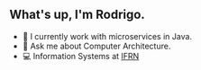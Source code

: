 
## What's up, I'm Rodrigo.


- 🔭 I currently work with microservices in Java.
- 💬 Ask me about Computer Architecture.
- 💻 Information Systems at [IFRN](https://portal.ifrn.edu.br/)

